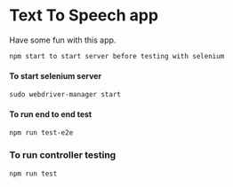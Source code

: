 # Text To Speech app

Have some fun with this app.

```
npm start to start server before testing with selenium
```

#### To start selenium server
```
sudo webdriver-manager start
```

#### To run end to end test
```
npm run test-e2e
```

### To run controller testing
```
npm run test
```
